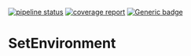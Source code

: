 [![pipeline status](https://internal.gitlab.server/trilinos-devops-consolidation/code/SetEnvironment/badges/master/pipeline.svg)](https://internal.gitlab.server/trilinos-devops-consolidation/code/SetEnvironment/-/commits/master)
[![coverage report](https://internal.gitlab.server/trilinos-devops-consolidation/code/SetEnvironment/badges/master/coverage.svg)](http://10.202.35.89:8080/SetEnvironment/coverage/index.html)
[![Generic badge](https://img.shields.io/badge/docs-latest-green.svg)](http://10.202.35.89:8080/SetEnvironment/doc/index.html)

SetEnvironment
==============
